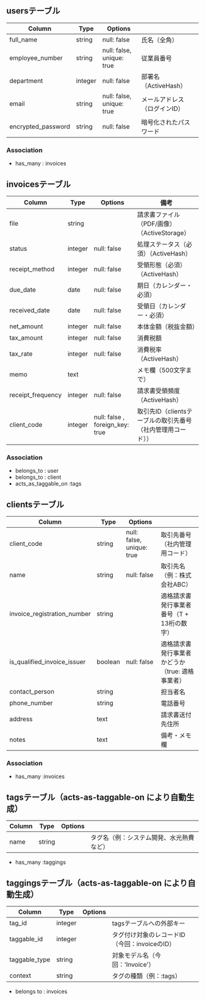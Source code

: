 
## usersテーブル

| Column             | Type   | Options                   |                            |
| ------------------ | ------ | ------------------------- |----------------------------|
| full_name          | string | null: false               | 氏名（全角）                 |
| employee_number    | string | null: false, unique: true | 従業員番号                   |
| department         | integer | null: false               | 部署名（ActiveHash）        |
| email              | string | null: false, unique: true | メールアドレス（ログインID）   |
| encrypted_password | string | null: false               | 暗号化されたパスワード         |



### Association
- has_many : invoices


## invoicesテーブル

| Column                      | Type     | Options                        | 備考                                      |
|-----------------------------|----------|--------------------------------|------------------------------------------|
| file                        | string   |                                | 請求書ファイル（PDF/画像） （ActiveStorage）  |
| status                      | integer  | null: false                    | 処理ステータス（必須）（ActiveHash）          |
| receipt_method              | integer  | null: false                    | 受領形態（必須）  （ActiveHash）             |
| due_date                    | date     | null: false                    | 期日（カレンダー・必須）                      |
| received_date               | date     | null: false                    | 受領日（カレンダー・必須）                    |
| net_amount               	  | integer	 | null: false	                  | 本体金額（税抜金額）                         |
| tax_amount	                | integer	 | null: false	                  | 消費税額                                   |
| tax_rate	                  | integer	 | null: false	                  | 消費税率（ActiveHash）                     |
| memo                        | text     |                                | メモ欄（500文字まで）                        | 
|receipt_frequency            | integer  | null: false                    | 請求書受領頻度（ActiveHash）                 |
|client_code                  | integer  | null: false , foreign_key: true| 取引先ID（clientsテーブルの取引先番号（社内管理用コード））              |



### Association
- belongs_to : user
- belongs_to : client
- acts_as_taggable_on :tags



## clientsテーブル
| Column             | Type     | Options                   |                            |
| ------------------ | -------- | ------------------------- |----------------------------|
| client_code     	 | string	  | null: false, unique: true	| 取引先番号（社内管理用コード）  |
| name             	 | string	  | null: false	              | 取引先名（例：株式会社ABC）    |
| invoice_registration_number | string   |                                | 適格請求書発行事業者番号（T + 13桁の数字）      |
| is_qualified_invoice_issuer | boolean  | null: false                    | 適格請求書発行事業者かどうか（true: 適格事業者） |
| contact_person     | string	  |                           | 担当者名                    |
| phone_number       | string	  |                           | 電話番号                    |
| address            | text	    |                           | 請求書送付先住所              |
| notes              | text	    |                           | 備考・メモ欄                 |




### Association
- has_many :invoices


## tagsテーブル（acts-as-taggable-on により自動生成）

| Column           | Type     | Options                     |                                  |
| ---------------- | -------- | --------------------------- |----------------------------------|
| name	           | string	  |	                            |	タグ名（例：システム開発、水光熱費など）|

- has_many :taggings



## taggingsテーブル（acts-as-taggable-on により自動生成）
| Column           | Type     | Options                     |                                        |
| ---------------- | -------- | --------------------------- |----------------------------------------|
| tag_id           | integer  |	                            |	tagsテーブルへの外部キー                  |
| taggable_id  		 | integer  |	                            |	タグ付け対象のレコードID（今回：invoiceのID）|
| taggable_type	   | string	  |	                            |	対象モデル名（今回：'Invoice'）            |
| context		       | string	  |	                            |	タグの種類（例：:tags）                   |



- belongs to : invoices

